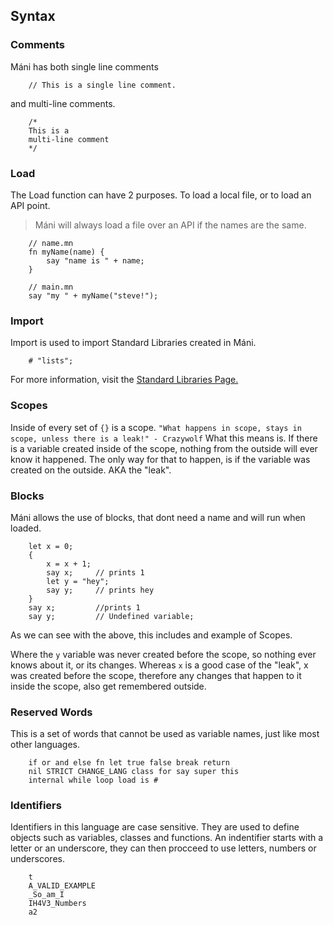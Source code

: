 ## Syntax

### Comments
Máni has both single line comments
~~~ mani
	// This is a single line comment.
~~~
and multi-line comments.
~~~ mani
	/*
	This is a 
	multi-line comment
	*/
~~~

### Load

The Load function can have 2 purposes. To load a local file, or to load an API point.

> Máni will always load a file over an API if the names are the same.

~~~ mani
	// name.mn
	fn myName(name) {
		say "name is " + name;
	}
~~~
~~~ mani
	// main.mn
	say "my " + myName("steve!");
~~~

### Import
Import is used to import Standard Libraries created in Máni.

~~~ mani
	# "lists";
~~~

For more information, visit the [Standard Libraries Page.](standardLibs.md)

### Scopes
Inside of every set of `{}` is a scope. ``"What happens in scope, stays in scope, unless there is a leak!" - Crazywolf``
What this means is. If there is a variable created inside of the scope, nothing from the outside will ever know it happened. The only way for that to happen, is if the variable was created on the outside. AKA the "leak".

### Blocks
Máni allows the use of blocks, that dont need a name and will run when loaded.
~~~ mani
	let x = 0;
	{
	    x = x + 1;
	    say x;     // prints 1
	    let y = "hey";
	    say y;     // prints hey
	}
	say x;         //prints 1
	say y;         // Undefined variable;
~~~
As we can see with the above, this includes and example of Scopes.

Where the `y` variable was never created before the scope, so nothing ever knows about it, or its changes.
Whereas `x` is a good case of the "leak", x was created before the scope, therefore any changes that happen to it inside the scope, also get remembered outside.

### Reserved Words
This is a set of words that cannot be used as variable names, just like most other languages.
~~~ mani
	if or and else fn let true false break return
	nil STRICT CHANGE_LANG class for say super this
	internal while loop load is #
~~~

### Identifiers
Identifiers in this language are case sensitive. They are used to define objects such as variables, classes and functions.
An indentifier starts with a letter or an underscore, they can then procceed to use letters, numbers or underscores.

~~~ mani
    t
    A_VALID_EXAMPLE
    _So_am_I
    IH4V3_Numbers
    a2
~~~